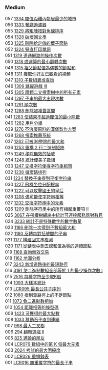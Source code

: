 ### Medium

057 [1334 閥值距離內鄰居最少的城市](./Medium/1334.md)  
056 [1333 餐廳過濾器](./Medium/1333.md)  
055 [1329 將矩陣按對角線排序](./Medium/1329.md)  
054 [1328 破壞回文串](./Medium/1328.md)  
053 [1325 刪除給定值的葉子節點](./Medium/1325.md)  
052 [1324 豎直打印單詞](./Medium/1324.md)  
051 [1319 連通網路的操作次數](./Medium/1329.md)  
050 [1318 或運算的最小翻轉次數](./Medium/1318.md)  
049 [1315 祖父節點值為偶數的節點和](./Medium/1315.md)  
048 [1311 獲取你好友已觀看的視頻](./Medium/1311.md)  
047 [1310 子數組異或查詢](./Medium/1310.md)  
046 [1306 跳躍遊戲 III](./Medium/1306.md)  
045 [1305 兩顆二叉搜索樹中的所有元素](./Medium/1305.md)  
044 [1297 子串的最大出現次數](./Medium/1297.md)  
043 [1291 順次數](./Medium/1291.md)  
042 [1288 刪除被複蓋區間](./Medium/1288.md)  
041 [1283 使結果不超過閥值的最小除數](./Medium/1283.md)  
040 [1282 用戶分組](./Medium/1282.md)  
039 [1276 不浪廢原料的漢堡製作方案](./Medium/1276.md)  
038 [1268 搜索推薦系統](./Medium/1268.md)  
037 [1262 可被36整除的最大和](./Medium/1262.md)  
036 [1253 重構 2 行二進制矩陣](./Medium/1253.md)  
035 [1249 移除無效的括號](./Medium/1249.md)  
034 [1248 統計優美子數組](./Medium/1248.md)  
033 [1247 交换字符使得字符串相同](./Medium/1247.md)  
032 [1238 循環碼排列](./Medium/1238.md)  
031 [1234 替換子串得到平衡字符串](./Medium/1234.md)  
030 [1227 飛機坐位分配根率](./Medium/1227.md)  
029 [1222 可以攻擊國王的皇后](./Medium/1222.md)  
028 [1208 儘可能使字符串相等](./Medium/1208.md)  
027 [1202 交換字符串中的元素](./Medium/1202.md)  
026 [1209 刪除字符串中的所有相鄰重覆項 II](./Medium/1209.md)  
025 [3067 在帶權樹網絡中統計可連接服務器對數目](./Medium/3067.md)  
024 [3233 統計不是特殊數字的數字數量](./Medium/3233.md)  
023 [1186 刪除一次得到子數組最大和](./Medium/1186.md)  
022 [1190 反轉每對括號間的子串](./Medium/1190.md)  
021 [1177 構建回文串檢測](./Medium/1177.md)  
020 [1171 從鏈表中刪去總和值為零的連續節點](./Medium/1171.md)  
019 [1169 查詢無效交易](./Medium/1169.md)  
018 [1162 地圖分析](./Medium/1162.md)  
017 [3243 新增道路後的最短路徑](./Medium/3243.md)  
016 [3191 使二進制數組全部等於 1 的最少操作次數 I](./Medium/3191.md)  
015 [2516 每種字符至少取K個](./Medium/2516.md)  
014 [1093 大樣本統計](./Medium/1093.md)  
013 [LCR095 最長公共子序列](./Medium/LCR095.md)  
012 [1080 根到葉路徑上的不足節點](./Medium/1080.md)  
011 [1073 負二進制數相加](./Medium/1073.md)  
010 [1054 距離相等的條型碼](./Medium/1054.md)  
009 [1423 可獲得的最大點數](./Medium/1423.md)  
008 [1033 移動石子直到連續](./Medium/1033.md)  
007 [998 最大二叉樹](./Medium/998.md)  
006 [294 翻轉遊戲 II](./Medium/294.md)  
005 [825 適齡的朋友](./Medium/825.md)  
004 [LCR076 數組中的第 K 個最大元素](./Medium/LCR076.md)  
003 [2024 考試的最大困擾度](./Medium/2024.md)  
002 [LCR026 重排鍊表](./Medium/LCR026.md)   
001 [LCR016 無重覆字符的最長子串](./Medium/LCR016.md)   